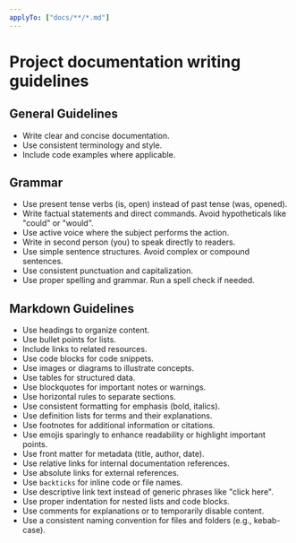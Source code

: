 ```yaml
---
applyTo: ["docs/**/*.md"]
---
```

# Project documentation writing guidelines

## General Guidelines
- Write clear and concise documentation.
- Use consistent terminology and style.
- Include code examples where applicable.

## Grammar
* Use present tense verbs (is, open) instead of past tense (was, opened).
* Write factual statements and direct commands. Avoid hypotheticals like "could" or "would".
* Use active voice where the subject performs the action.
* Write in second person (you) to speak directly to readers.
* Use simple sentence structures. Avoid complex or compound sentences.
* Use consistent punctuation and capitalization.
* Use proper spelling and grammar. Run a spell check if needed.

## Markdown Guidelines
- Use headings to organize content.
- Use bullet points for lists.
- Include links to related resources.
- Use code blocks for code snippets.
- Use images or diagrams to illustrate concepts.
- Use tables for structured data.
- Use blockquotes for important notes or warnings.
- Use horizontal rules to separate sections.
- Use consistent formatting for emphasis (bold, italics).
- Use definition lists for terms and their explanations.
- Use footnotes for additional information or citations.
- Use emojis sparingly to enhance readability or highlight important points.
- Use front matter for metadata (title, author, date).
- Use relative links for internal documentation references.
- Use absolute links for external references.
- Use `backticks` for inline code or file names.
- Use descriptive link text instead of generic phrases like "click here".
- Use proper indentation for nested lists and code blocks.
- Use comments for explanations or to temporarily disable content.
- Use a consistent naming convention for files and folders (e.g., kebab-case).

